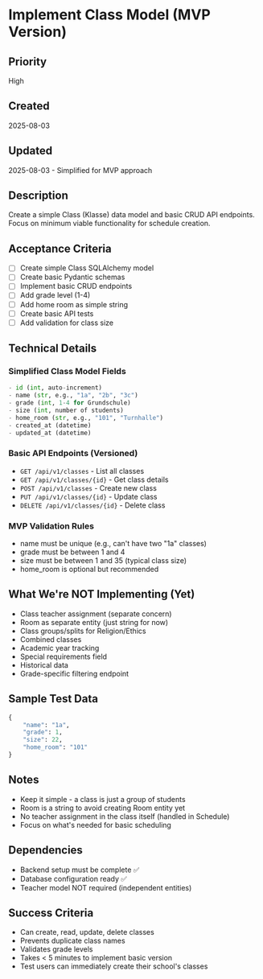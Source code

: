 # Implement Class Model (MVP Version)

## Priority
High

## Created
2025-08-03

## Updated
2025-08-03 - Simplified for MVP approach

## Description
Create a simple Class (Klasse) data model and basic CRUD API endpoints. Focus on minimum viable functionality for schedule creation.

## Acceptance Criteria
- [ ] Create simple Class SQLAlchemy model
- [ ] Create basic Pydantic schemas
- [ ] Implement basic CRUD endpoints
- [ ] Add grade level (1-4)
- [ ] Add home room as simple string
- [ ] Create basic API tests
- [ ] Add validation for class size

## Technical Details

### Simplified Class Model Fields
```python
- id (int, auto-increment)
- name (str, e.g., "1a", "2b", "3c")
- grade (int, 1-4 for Grundschule)
- size (int, number of students)
- home_room (str, e.g., "101", "Turnhalle")
- created_at (datetime)
- updated_at (datetime)
```

### Basic API Endpoints (Versioned)
- `GET /api/v1/classes` - List all classes
- `GET /api/v1/classes/{id}` - Get class details
- `POST /api/v1/classes` - Create new class
- `PUT /api/v1/classes/{id}` - Update class
- `DELETE /api/v1/classes/{id}` - Delete class

### MVP Validation Rules
- name must be unique (e.g., can't have two "1a" classes)
- grade must be between 1 and 4
- size must be between 1 and 35 (typical class size)
- home_room is optional but recommended

## What We're NOT Implementing (Yet)
- Class teacher assignment (separate concern)
- Room as separate entity (just string for now)
- Class groups/splits for Religion/Ethics
- Combined classes
- Academic year tracking
- Special requirements field
- Historical data
- Grade-specific filtering endpoint

## Sample Test Data
```python
{
    "name": "1a",
    "grade": 1,
    "size": 22,
    "home_room": "101"
}
```

## Notes
- Keep it simple - a class is just a group of students
- Room is a string to avoid creating Room entity yet
- No teacher assignment in the class itself (handled in Schedule)
- Focus on what's needed for basic scheduling

## Dependencies
- Backend setup must be complete ✅
- Database configuration ready ✅
- Teacher model NOT required (independent entities)

## Success Criteria
- Can create, read, update, delete classes
- Prevents duplicate class names
- Validates grade levels
- Takes < 5 minutes to implement basic version
- Test users can immediately create their school's classes
